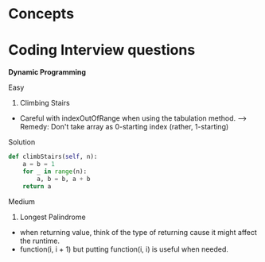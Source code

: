 # Concepts


# Coding Interview questions
**Dynamic Programming**

Easy
1. Climbing Stairs
- Careful with indexOutOfRange when using the tabulation method. --> Remedy: Don't take array as 0-starting index (rather, 1-starting)

Solution
```python
def climbStairs(self, n):
    a = b = 1
    for _ in range(n):
        a, b = b, a + b
    return a
```
Medium
1. Longest Palindrome
- when returning value, think of the type of returning cause it might affect the runtime.
- function(i, i + 1) but putting function(i, i) is useful when needed.
